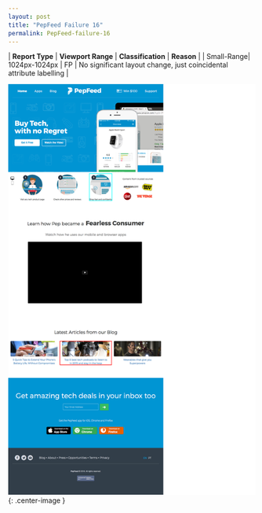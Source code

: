 ```yaml
---
layout: post
title: "PepFeed Failure 16"
permalink: PepFeed-failure-16
---
```

| **Report Type** | **Viewport Range** | **Classification** | **Reason** |
| Small-Range| 1024px-1024px | FP | No significant layout change, just coincidental attribute labelling | 

![Screenshot of the fault](../assets/images/PepFeed/fault16/smallrangeWidth1024.png){: .center-image }